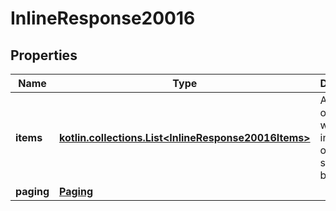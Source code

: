 
# InlineResponse20016

## Properties
Name | Type | Description | Notes
------------ | ------------- | ------------- | -------------
**items** | [**kotlin.collections.List&lt;InlineResponse20016Items&gt;**](InlineResponse20016Items.md) | Array of objects with information of the store&#39;s brands. | 
**paging** | [**Paging**](Paging.md) |  | 



